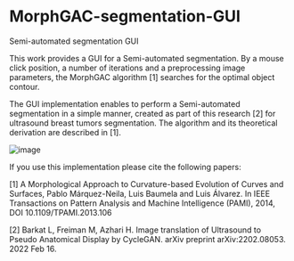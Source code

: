 # MorphGAC-segmentation-GUI
Semi-automated segmentation GUI

This work provides a GUI for a Semi-automated segmentation.
By a mouse click position, a number of iterations and a preprocessing image parameters,
the MorphGAC algorithm [1] searches for the optimal object contour.

The GUI implementation enables to perform a Semi-automated segmentation in a simple manner,
created as part of this research [2] for ultrasound breast tumors segmentation.
The algorithm and its theoretical derivation are described in [1].

![image](https://user-images.githubusercontent.com/67235383/170678083-16dcfed8-af07-4894-9364-5c1c4bad50e0.png)


If you use this implementation please cite the following papers:

   [1] A Morphological Approach to Curvature-based Evolution of Curves and
       Surfaces, Pablo Márquez-Neila, Luis Baumela and Luis Álvarez. In IEEE
       Transactions on Pattern Analysis and Machine Intelligence (PAMI),
       2014, DOI 10.1109/TPAMI.2013.106

   [2] Barkat L, Freiman M, Azhari H. Image translation of Ultrasound to Pseudo
       Anatomical Display by CycleGAN. arXiv preprint arXiv:2202.08053. 2022 Feb 16.
